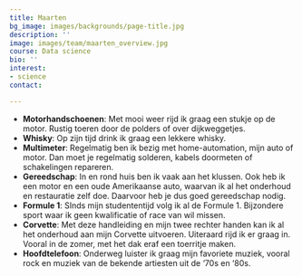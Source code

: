 ```yaml
---
title: Maarten
bg_image: images/backgrounds/page-title.jpg
description: ''
image: images/team/maarten_overview.jpg
course: Data science
bio: ''
interest:
- science
contact: 

---
```

* **Motorhandschoenen**: Met mooi weer rijd ik graag een stukje op de motor. Rustig toeren door de polders of over dijkweggetjes.
* **Whisky**: Op zijn tijd drink ik graag een lekkere whisky.
* **Multimeter**: Regelmatig ben ik bezig met home-automation, mijn auto of motor. Dan moet je regelmatig solderen, kabels doormeten of schakelingen repareren.
* **Gereedschap**: In en rond huis ben ik vaak aan het klussen. Ook heb ik een motor en een oude Amerikaanse auto, waarvan ik al het onderhoud en restauratie zelf doe. Daarvoor heb je dus goed gereedschap nodig.
* **Formule 1**: SInds mijn studententijd volg ik al de Formule 1. Bijzondere sport waar ik geen kwalificatie of race van wil missen.
* **Corvette**: Met deze handleiding en mijn twee rechter handen kan ik al het onderhoud aan mijn Corvette uitvoeren. Uiteraard rijd ik er graag in. Vooral in de zomer, met het dak eraf een toerritje maken.
* **Hoofdtelefoon**: Onderweg luister ik graag mijn favoriete muziek, vooral rock en muziek van de bekende artiesten uit de ‘70s en ‘80s.